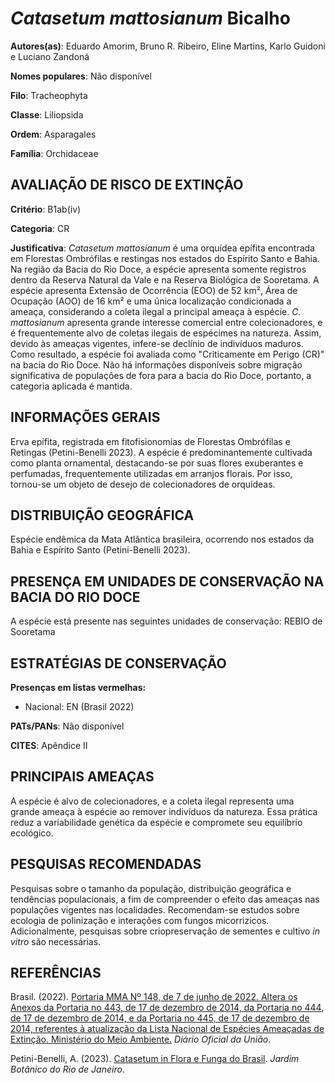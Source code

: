 # *Catasetum mattosianum* Bicalho

**Autores(as)**: Eduardo Amorim, Bruno R. Ribeiro, Eline Martins, Karlo Guidoni e Luciano Zandoná

**Nomes populares**: Não disponível

**Filo**: Tracheophyta

**Classe**: Liliopsida

**Ordem**: Asparagales

**Família**: Orchidaceae

## AVALIAÇÃO DE RISCO DE EXTINÇÃO

**Critério**: B1ab(iv)

**Categoria**: CR

**Justificativa**: *Catasetum mattosianum* é uma orquídea epífita encontrada em Florestas Ombrófilas e restingas nos estados do Espírito Santo e Bahia. Na região da Bacia do Rio Doce, a espécie apresenta somente registros dentro da Reserva Natural da Vale e na Reserva Biológica de Sooretama. A espécie apresenta Extensão de Ocorrência (EOO) de 52 km², Área de Ocupação (AOO) de 16 km² e uma única localização condicionada a ameaça, considerando a coleta ilegal a principal ameaça à espécie. *C. mattosianum* apresenta grande interesse comercial entre colecionadores, e é frequentemente alvo de coletas ilegais de espécimes na natureza. Assim, devido às ameaças vigentes, infere-se declínio de indivíduos maduros. Como resultado, a espécie foi avaliada como "Criticamente em Perigo (CR)" na bacia do Rio Doce. Não há informações disponíveis sobre migração significativa de populações de fora para a bacia do Rio Doce, portanto, a categoria aplicada é
mantida.

## INFORMAÇÕES GERAIS

Erva epífita, registrada em fitofisionomias de Florestas Ombrófilas e Retingas (Petini-Benelli 2023). A espécie é predominantemente cultivada como planta ornamental, destacando-se por suas flores exuberantes e perfumadas, frequentemente utilizadas em arranjos florais. Por isso, tornou-se um objeto de desejo de colecionadores de orquídeas.

## DISTRIBUIÇÃO GEOGRÁFICA

Espécie endêmica da Mata Atlântica brasileira, ocorrendo nos estados da Bahia e Espírito Santo (Petini-Benelli 2023).

## PRESENÇA EM UNIDADES DE CONSERVAÇÃO NA BACIA DO RIO DOCE

A espécie está presente nas seguintes unidades de conservação: REBIO de Sooretama

## ESTRATÉGIAS DE CONSERVAÇÃO

**Presenças em listas vermelhas:**

-   Nacional: EN (Brasil 2022)

**PATs/PANs**: Não disponível

**CITES**: Apêndice II

## PRINCIPAIS AMEAÇAS

A espécie é alvo de colecionadores, e a coleta ilegal representa uma grande ameaça à espécie ao remover indivíduos da natureza. Essa prática reduz a variabilidade genética da espécie e compromete seu equilíbrio ecológico.

## PESQUISAS RECOMENDADAS

Pesquisas sobre o tamanho da população, distribuição geográfica e tendências populacionais, a fim de compreender o efeito das ameaças nas populações vigentes nas localidades. Recomendam-se estudos sobre ecologia de polinização e interações com fungos micorrizicos.  Adicionalmente, pesquisas sobre criopreservação de sementes e cultivo *in vitro* são necessárias.

## REFERÊNCIAS

Brasil. (2022). [Portaria MMA Nº 148, de 7 de junho de 2022. Altera os Anexos da Portaria no 443, de 17 de dezembro de 2014, da Portaria no 444, de 17 de dezembro de 2014, e da Portaria no 445, de 17 de dezembro de 2014, referentes à atualização da Lista Nacional de Espécies Ameaçadas de Extinção. Ministério do Meio Ambiente.](https://in.gov.br/en/web/dou/-/portaria-mma-n-148-de-7-de-junho-de-2022-406272733) *Diário Oficial da União*.

Petini-Benelli, A. (2023). [Catasetum in Flora e Funga do Brasil](<https://floradobrasil.jbrj.gov.br/FB11323>). *Jardim Botânico do Rio de Janeiro*.
